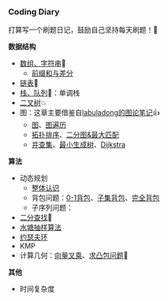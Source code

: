 ### Coding Diary

打算写一个刷题日记，鼓励自己坚持每天刷题！🥳

**数据结构**

- [数组、字符串](数据结构/1数组和字符串.md)🚀
    - [前缀和与差分](数据结构/1前缀和与差分.md)
- [链表](数据结构/2链表.md)🎉
- [栈、队列](数据结构/3栈和队列.md)🎈：单调栈
- [二叉树](数据结构/4二叉树.md)💥
- 图：这章主要借鉴自[labuladong的图论笔记](https://labuladong.github.io/algo/2/20/)👍
  - [图](数据结构/6图（介绍）.md)、[图遍历](数据结构/6图（图遍历）.md)
  - [拓扑排序](数据结构/6图（拓扑排序）.md)、[二分图&最大匹配](数据结构/6图（二分图）.md)
  - [并查集](数据结构/6图（并查集）.md)、[最小生成树](数据结构/6图（最小生成树）.md)、[Dijkstra](数据结构/6图（Dijkstra）.md)

**算法**

- 动态规划
    - [整体认识](动态规划/基本技巧.md)
    - 背包问题：[0-1背包](动态规划/01背包.md)、[子集背包](动态规划/子集背包.md)、[完全背包](动态规划/完全背包.md)
    - 子序列问题：
- [二分查找](数据结构/5二分搜索.md)🍡
- [水塘抽样算法](算法/水塘抽样.md)
- [约瑟夫环](算法/约瑟夫环.md)
- KMP
- 计算几何：[向量叉乘](算法/计算几何/向量积.md)、[求凸包问题](算法/计算几何/凸包问题.md)👀

**其他**

- 时间复杂度


